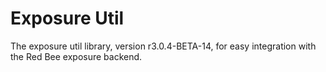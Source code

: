 # Exposure Util

The exposure util library, version r3.0.4-BETA-14, for easy integration with the Red Bee exposure backend.